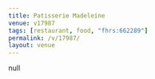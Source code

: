 ```yaml
---
title: Patisserie Madeleine
venue: v17987
tags: [restaurant, food, "fhrs:662289"]
permalink: /v/17987/
layout: venue
---
```

null